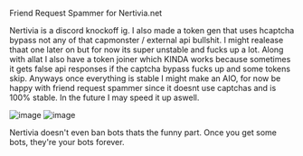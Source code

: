 Friend Request Spammer for Nertivia.net

Nertivia is a discord knockoff ig. I also made a token gen that uses hcaptcha bypass not any of that capmonster / external api bullshit. I might realease thaat one later on but for now its super unstable and fucks up a lot. Along with allat I also have a token joiner which KINDA works because sometimes it gets false api responses if the captcha bypass fucks up and some tokens skip. Anyways once everything is stable I might make an AIO, for now be happy with friend request spammer since it doesnt use captchas and is 100% stable. In the future I may speed it up aswell.

![image](https://user-images.githubusercontent.com/63435309/185258734-2fea6448-3bb0-4dd9-b813-9793b0d70c57.png)
![image](https://user-images.githubusercontent.com/63435309/185258895-763ed3f8-88a1-4e75-b3d5-a51f9adaea02.png)


Nertivia doesn't even ban bots thats the funny part. Once you get some bots, they're your bots forever.
